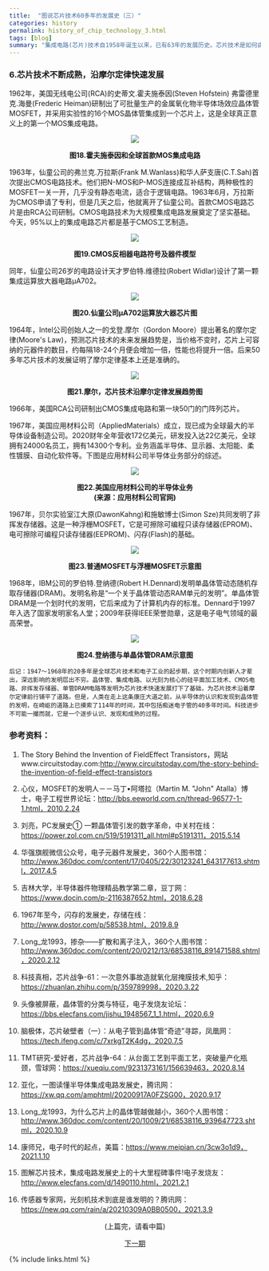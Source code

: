 ```yaml
---
title:  "图说芯片技术60多年的发展史（三）"
categories: history
permalink: history_of_chip_technology_3.html
tags: [blog]
summary: "集成电路(芯片)技术自1958年诞生以来，已有63年的发展历史。芯片技术是如何由开始的原始和不成熟，一步一步发展成为今天高科技皇冠上的技术明珠。本站将以连载的形式陆续刊登本文，第三期介绍芯片技术不断成熟，沿摩尔定律快速发展。"
---
```


### 6.芯片技术不断成熟，沿摩尔定律快速发展

1962年，美国无线电公司(RCA)的史蒂文.霍夫施泰因(Steven Hofstein) 弗雷德里克.海曼(Frederic Heiman)研制出了可批量生产的金属氧化物半导体场效应晶体管MOSFET，并采用实验性的16个MOS晶体管集成到一个芯片上，这是全球真正意义上的第一个MOS集成电路。

<div align="center">
    <img src="../images/blogs/history_of_chip_technology_fig18.jpg"/>
    <p><b>图18.霍夫施泰因和全球首款MOS集成电路</b></p>
</div>

1963年，仙童公司的弗兰克.万拉斯(Frank M.Wanlass)和华人萨支唐(C.T.Sah)首次提出CMOS电路技术。他们把N-MOS和P-MOS连接成互补结构，两种极性的MOSFET一关一开，几乎没有静态电流，适合于逻辑电路。1963年6月，万拉斯为CMOS申请了专利，但是几天之后，他就离开了仙童公司。首款CMOS电路芯片是由RCA公司研制。CMOS电路技术为大规模集成电路发展奠定了坚实基础。今天，95%以上的集成电路芯片都是基于CMOS工艺制造。

<div align="center">
    <img src="../images/blogs/history_of_chip_technology_fig19.jpg"/>
    <p><b>图19.CMOS反相器电路符号及器件模型</b></p>
</div>

同年，仙童公司26岁的电路设计天才罗伯特.维德拉(Robert Widlar)设计了第一颗集成运算放大器电路μA702。

<div align="center">
    <img src="../images/blogs/history_of_chip_technology_fig20.jpg"/>
    <p><b>图20.仙童公司μA702运算放大器芯片图</b></p>
</div>

1964年，Intel公司创始人之一的戈登.摩尔（Gordon Moore）提出著名的摩尔定律(Moore's Law)，预测芯片技术的未来发展趋势是，当价格不变时，芯片上可容纳的元器件的数目，约每隔18-24个月便会增加一倍，性能也将提升一倍。后来50多年芯片技术的发展证明了摩尔定律基本上还是准确的。

<div align="center">
    <img src="../images/blogs/history_of_chip_technology_fig21.jpg"/>
    <p><b>图21.摩尔，芯片技术沿摩尔定律发展趋势图</b></p>
</div>

1966年，美国RCA公司研制出CMOS集成电路和第一块50门的门阵列芯片。

1967年，美国应用材料公司（AppliedMaterials）成立，现已成为全球最大的半导体设备制造公司。2020财年全年营收172亿美元，研发投入达22亿美元，全球拥有24000名员工，拥有14300个专利。业务涵盖半导体、显示器、太阳能、柔性镀膜、自动化软件等。下图是应用材料公司半导体业务部分的综述。

<div align="center">
    <img src="../images/blogs/history_of_chip_technology_fig22.jpg"/>
    <p><b>图22.美国应用材料公司的半导体业务<br>(来源：应用材料公司官网)</b></p>
</div>

1967年，贝尔实验室江大原(DawonKahng)和施敏博士(Simon Sze)共同发明了非挥发存储器。这是一种浮栅MOSFET，它是可擦除可编程只读存储器(EPROM)、电可擦除可编程只读存储器(EEPROM)、闪存(Flash)的基础。

<div align="center">
    <img src="../images/blogs/history_of_chip_technology_fig23.jpg"/>
    <p><b>图23.普通MOSFET与浮栅MOSFET示意图</b></p>
</div>

1968年，IBM公司的罗伯特.登纳德(Robert H.Dennard)发明单晶体管动态随机存取存储器(DRAM)。发明名称是“一个关于晶体管动态RAM单元的发明”。单晶体管DRAM是一个划时代的发明，它后来成为了计算机内存的标准。Dennard于1997年入选了国家发明家名人堂；2009年获得IEEE荣誉勋章，这是电子电气领域的最高荣誉。

<div align="center">
    <img src="../images/blogs/history_of_chip_technology_fig24.jpg"/>
    <p><b>图24.登纳德与单晶体管DRAM示意图</b></p>
</div>

```
后记：1947～1968年的20多年是全球芯片技术和电子工业的起步期，这个时期内创新人才辈出，深远影响的发明层出不穷。晶体管、集成电路、以光刻为核心的硅平面加工技术、CMOS电路、非挥发存储器、单管DRAM电路等发明为芯片技术快速发展打下了基础，为芯片技术沿着摩尔定律前行铺平了道路。但是，人类在走上这条康庄大道之前，从半导体的认识和发现到晶体管的发明，在崎岖的道路上已摸索了114年的时间，其中包括痴迷电子管的40多年时间。科技进步不可能一撮而就，它是一个逐步认识、发现和成熟的过程。
```


### 参考资料：

1. The Story Behind the Invention of FieldEffect Transistors，网站www.circuitstoday.com:http://www.circuitstoday.com/the-story-behind-the-invention-of-field-effect-transistors

2. 心仪，MOSFET的发明人－－马丁•阿塔拉（Martin M. "John" Atalla）博士，电子工程世界论坛：http://bbs.eeworld.com.cn/thread-96577-1-1.html，2010.2.24

3. 刘亮，PC发展史① 一颗晶体管引发的数字革命，中关村在线：https://power.zol.com.cn/519/5191311_all.html#p5191311，2015.5.14

4. 华强旗舰微信公众号，电子元器件发展史，360个人图书馆：http://www.360doc.com/content/17/0405/22/30123241_643177613.shtml，2017.4.5

5. 吉林大学，半导体器件物理精品教学第二章，豆丁网：https://www.docin.com/p-2116387652.html，2018.6.28

6. 1967年至今，闪存的发展史，存储在线：http://www.dostor.com/p/58538.html，2019.8.9

7. Long_龙1993，掺杂——扩散和离子注入，360个人图书馆：http://www.360doc.com/content/20/0212/13/68538116_891471588.shtml，2020.2.12

8. 科技真相，芯片战争-61：一次意外事故造就氧化层掩膜技术,知乎：https://zhuanlan.zhihu.com/p/359789998，2020.3.22

9. 头像被屏蔽，晶体管的分类与特征，电子发烧友论坛：https://bbs.elecfans.com/jishu_1948567_1_1.html，2020.6.9

10. 脑极体，芯片破壁者（一）：从电子管到晶体管“奇迹”寻踪，凤凰网：https://tech.ifeng.com/c/7xrkgT2K4dg，2020.7.5

11. TMT研究-爱好者，芯片战争-64：从台面工艺到平面工艺，突破量产化瓶颈，雪球网：https://xueqiu.com/9231373161/156639463，2020.8.14

12. 亚化，一图读懂半导体集成电路发展史，腾讯网：https://xw.qq.com/amphtml/20200917A0FZSG00，2020.9.17

13. Long_龙1993，为什么芯片上的晶体管越做越小，360个人图书馆：http://www.360doc.com/content/20/1009/21/68538116_939647723.shtml，2020.10.9

14. 康师兄，电子时代的起点，美篇：https://www.meipian.cn/3cw3o1d9，2021.1.10

15. 图解芯片技术，集成电路发展史上的十大里程碑事件!电子发烧友：http://www.elecfans.com/d/1490110.html，2021.2.1

16. 传感器专家网，光刻机技术到底是谁发明的？腾讯网：https://new.qq.com/rain/a/20210309A0BB0500，2021.3.9

<div align="center">
<p>(上篇完，请看中篇)</p>
<a href="history_of_chip_technology_4.html" class="btn btn-primary">下一期</a>
</div>


{% include links.html %}
